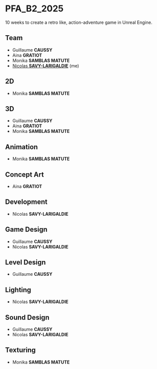 # PFA_B2_2025
10 weeks to create a retro like, action-adventure game in Unreal Engine.


## Team
- Guillaume **CAUSSY**
- Aina **GRATIOT**
- Monika **SAMBLAS MATUTE**
- <a href="https://linktr.ee/nicosavlar" target="_blank">Nicolas **SAVY-LARIGALDIE**</a> (me)


## 2D
- Monika **SAMBLAS MATUTE**


## 3D
- Guillaume **CAUSSY**
- Aina **GRATIOT**
- Monika **SAMBLAS MATUTE**


## Animation
- Monika **SAMBLAS MATUTE**


## Concept Art
- Aina **GRATIOT**


## Development
- Nicolas **SAVY-LARIGALDIE**


## Game Design
- Guillaume **CAUSSY**
- Nicolas **SAVY-LARIGALDIE**


## Level Design
- Guillaume **CAUSSY**


## Lighting
- Nicolas **SAVY-LARIGALDIE**


## Sound Design
- Guillaume **CAUSSY**
- Nicolas **SAVY-LARIGALDIE**


## Texturing
- Monika **SAMBLAS MATUTE**
